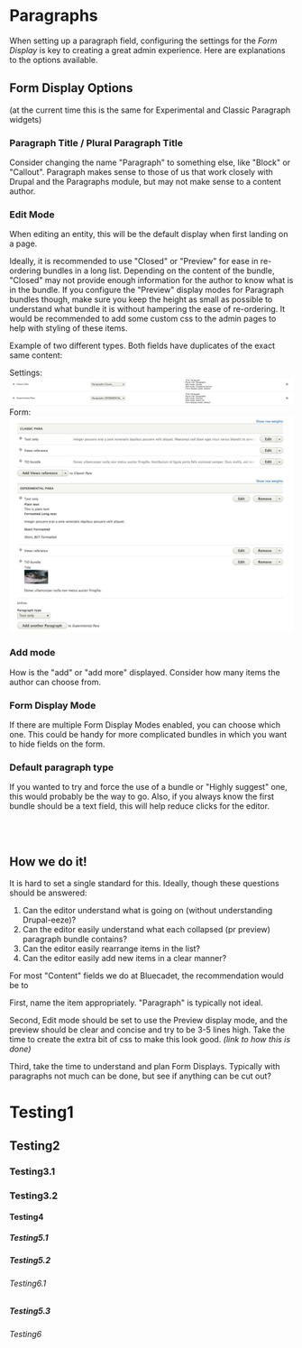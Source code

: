# Paragraphs

When setting up a paragraph field, configuring the settings for the <em>Form Display</em> is key to creating a great admin experience. Here are explanations to the options available.

## Form Display Options
(at the current time this is the same for Experimental and Classic Paragraph widgets)

### Paragraph Title / Plural Paragraph Title
Consider changing the name "Paragraph" to something else, like "Block" or "Callout". Paragraph makes sense to those of us that work closely with Drupal and the Paragraphs module, but may not make sense to a content author.

### Edit Mode
When editing an entity, this will be the default display when first landing on a page.

Ideally, it is recommended to use "Closed" or "Preview" for ease in re-ordering bundles in a long list. Depending on the content of the bundle, "Closed" may not provide enough information for the author to know what is in the bundle. If you configure the "Preview" display modes for Paragraph bundles though, make sure you keep the height as small as possible to understand what bundle it is without hampering the ease of re-ordering. It would be recommended to add some custom css to the admin pages to help with styling of these items.

Example of two different types. Both fields have duplicates of the exact same content:

Settings:
![Paragraphs Example](/docs/img/para_settings.png)
Form:
![Paragraphs Example](/docs/img/para_example.jpg)

### Add mode
How is the "add" or "add more" displayed. Consider how many items the author can choose from.

### Form Display Mode
If there are multiple Form Display Modes enabled, you can choose which one. This could be handy for more complicated bundles in which you want to hide fields on the form.

### Default paragraph type
If you wanted to try and force the use of a bundle or "Highly suggest" one, this would probably be the way to go. Also, if you always know the first bundle should be a text field, this will help reduce clicks for the editor.

<br>
<br>

## How we do it!

It is hard to set a single standard for this. Ideally, though these questions should be answered:

1. Can the editor understand what is going on (without understanding Drupal-eeze)?
1. Can the editor easily understand what each collapsed (pr preview) paragraph bundle contains?
1. Can the editor easily rearrange items in the list?
1. Can the editor easily add new items in a clear manner?

For most "Content" fields we do at Bluecadet, the recommendation would be to

First, name the item appropriately. "Paragraph" is typically not ideal.

Second, Edit mode should be set to use the Preview display mode, and the preview should be clear and concise and try to be 3-5 lines high. Take the time to create the extra bit of css to make this look good. <em>(link to how this is done)</em>

Third, take the time to understand and plan Form Displays. Typically with paragraphs not much can be done, but see if anything can be cut out?


# Testing1

## Testing2

### Testing3.1

### Testing3.2

#### Testing4

##### Testing5.1

##### Testing5.2

###### Testing6.1

##### Testing5.3

###### Testing6
